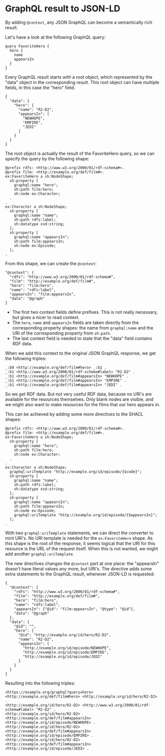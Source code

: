 # GraphQL result to JSON-LD

By adding `@context`, any JSON GraphQL can become a semantically rich result.

Let's have a look at the following GraphQL query:

```
query FavoriteHero {
  hero {
    name
    appearsIn
  }
}
```

Every GraphQL result starts with a root object, which represented by the "data" object in the corresponding result. This root object can have multiple fields, in this case the "hero" field.

```
{
  "data": {
    "hero": {
      "name": "R2-D2",
      "appearsIn": [
        "NEWHOPE",
        "EMPIRE",
        "JEDI"
      ]
    }
  }
}
```

The root object is actually the result of the FavoriteHero query, so we can specify the query by the following shape:

```
@prefix rdfs: <http://www.w3.org/2000/01/rdf-schema#>.
@prefix film: <http://example.org/def/film#>.
ex:FavoriteHero a sh:NodeShape;
  sh:property [
    graphql:name "hero";
    sh:path film:hero;
    sh:node ex:Character;
  .
.
ex:Character a sh:NodeShape;
  sh:property [
    graphql:name "name";
    sh:path rdfs:label;
    sh:datatype xsd:string;
  ];
  sh:property [
    graphql:name "appearsIn";
    sh:path film:appearsIn;
    sh:node ex:Episode;
  ];
.
```

From this shape, we can create the `@context`:

```
"@context": {
  "rdfs": "http://www.w3.org/2000/01/rdf-schema#",
  "film": "http://example.org/def/film#",
  "hero": "film:hero",
  "name": "rdfs:label",
  "appearsIn": "film:appearsIn",
  "data": "@graph"
}
```

- The first two context fields define prefixes. This is not really necessary, but gives a nicer to read context.
- The `hero`, `name` and `appearsIn` fields are taken directly from the corresponding property shapes: the name from `graphql:name` and the URI of the corresponding property from `sh:path`.
- The last context field is needed to state that the "data" field contains RDF data.

When we add this context to the original JSON GraphQL response, we get the following triples:

```
_:b0 <http://example.org/def/film#hero> _:b1 .
_:b1 <http://www.w3.org/2000/01/rdf-schema#label> "R2-D2" .
_:b1 <http://example.org/def/film#appearsIn> "NEWHOPE" .
_:b1 <http://example.org/def/film#appearsIn> "EMPIRE" .
_:b1 <http://example.org/def/film#appearsIn> "JEDI" .
```

So we get RDF data. But not very useful RDF data, because no URI's are available for the resources themselves. Only blank nodes are visible, and we might also want to make resources for the films that our hero appears in.

This can be achieved by adding some more directives to the SHACL shapes:

```
@prefix rdfs: <http://www.w3.org/2000/01/rdf-schema#>.
@prefix film: <http://example.org/def/film#>.
ex:FavoriteHero a sh:NodeShape;
  sh:property [
    graphql:name "hero";
    sh:path film:hero;
    sh:node ex:Character;
  .
.
ex:Character a sh:NodeShape;
  graphql:uriTemplate "http://example.org/id/episode/{$code}";
  sh:property [
    graphql:name "name";
    sh:path rdfs:label;
    sh:datatype xsd:string;
  ];
  sh:property [
    graphql:name "appearsIn";
    sh:path film:appearsIn;
    sh:node ex:Episode;
    graphql:uriTemplate "http://example.org/id/episode/{$appearsIn}";
  ];
.
```

With two `graphql:uriTemplate` statements, we can direct the converter to mint URI's. No URI template is needed for the `ex:FavoriteHero` shape. As this shape is the root of the response, it seems logical that the URI for this resource is the URL of the request itself. When this is not wanted, we might add another `graphql:uriTemplate`.

The new directives changes the `@context` part at one place: the "appearsIn" doesn't have literal values any more, but URI's. The directive adds some extra statements to the GraphQL result, whenever JSON-LD is requested:

```
{
  "@context": {
    "rdfs": "http://www.w3.org/2000/01/rdf-schema#",
    "film": "http://example.org/def/film#",
    "hero": "film:hero",
    "name": "rdfs:label",
    "appearsIn": {"@id": "film:appearsIn", "@type": "@id"},
    "data": "@graph"
  },
  "data": {
    "@id": "",
    "hero": {
      "@id": "http://example.org/id/hero/R2-D2",
      "name": "R2-D2",
      "appearsIn": [
        "http://example.org/id/episode/NEWHOPE",
        "http://example.org/id/episode/EMPIRE",
        "http://example.org/id/episode/JEDI"
      ]
    }
  }
}
```

Resulting into the following triples:

```
<https://example.org/graphql?query=hero> <http://example.org/def/film#hero> <http://example.org/id/hero/R2-D2> .
<http://example.org/id/hero/R2-D2> <http://www.w3.org/2000/01/rdf-schema#label> "R2-D2" .
<http://example.org/id/hero/R2-D2> <http://example.org/def/film#appearsIn> <http://example.org/id/episode/NEWHOPE> .
<http://example.org/id/hero/R2-D2> <http://example.org/def/film#appearsIn> <http://example.org/id/episode/EMPIRE> .
<http://example.org/id/hero/R2-D2> <http://example.org/def/film#appearsIn> <http://example.org/id/episode/JEDI> .
```
